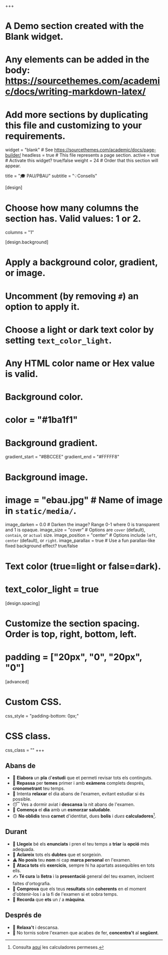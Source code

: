 +++
# A Demo section created with the Blank widget.
# Any elements can be added in the body: https://sourcethemes.com/academic/docs/writing-markdown-latex/
# Add more sections by duplicating this file and customizing to your requirements.

widget = "blank"  # See https://sourcethemes.com/academic/docs/page-builder/
headless = true  # This file represents a page section.
active = true  # Activate this widget? true/false
weight = 24  # Order that this section will appear.

title = "🎓 PAU/PBAU"
subtitle = "💡Consells"

[design]
  # Choose how many columns the section has. Valid values: 1 or 2.
  columns = "1"

[design.background]
  # Apply a background color, gradient, or image.
  #   Uncomment (by removing `#`) an option to apply it.
  #   Choose a light or dark text color by setting `text_color_light`.
  #   Any HTML color name or Hex value is valid.
  
  # Background color.
  # color = "#1ba1f1"
  
  # Background gradient.
  gradient_start = "#BBCCEE"
  gradient_end = "#FFFFF8"
  
  # Background image.
  # image = "ebau.jpg"  # Name of image in `static/media/`.
  image_darken = 0.0  # Darken the image? Range 0-1 where 0 is transparent and 1 is opaque.
  image_size = "cover"  #  Options are `cover` (default), `contain`, or `actual` size.
  image_position = "center"  # Options include `left`, `center` (default), or `right`.
  image_parallax = true  # Use a fun parallax-like fixed background effect? true/false

  # Text color (true=light or false=dark).
  # text_color_light = true  

[design.spacing]
  # Customize the section spacing. Order is top, right, bottom, left.
  # padding = ["20px", "0", "20px", "0"]

[advanced]
 # Custom CSS. 
 css_style = "padding-bottom: 0px;"
 
 # CSS class.
 css_class = ""
+++

## Abans de

- 📖 **Elabora** un **pla** d'**estudi** que et permeti revisar tots els continguts.
- 📝 **Repassa** per **temes** primer i amb **exàmens** complets després, **cronometrant** teu temps.
- 🧘 Intenta **relaxar** el dia abans de l'examen, evitant estudiar si és possible.
- 😴 Ves a dormir aviat i **descansa** la nit abans de l'examen.
- 🍊 **Comença** el **dia** amb un **esmorzar saludable**.
- 🙃 **No oblidis** teva **carnet** d'identitat, dues **bolis** i *dues* **calculadores**[^1].

[^1]: Consulta [aquí](https://evau.info) les calculadores permeses.

## Durant

- 🤲 **Llegeix** bé els **enunciats** i pren el teu temps a **triar** la **opció** més adequada.
- 🙋 **Aclareix** tots els **dubtes** que et sorgeixin.
- ⚠️ **No posis** teu **nom** ni cap **marca personal** en l'examen.
- 💪 **Ataca tots** els **exercicis**, sempre hi ha apartats assequibles en tots ells.
- ✍️ **Té cura** la **lletra** i la **presentació** general del teu examen, incloent faltes d'ortografia.
- 🤔 **Comprova** que els teus **resultats** són **coherents** en el moment d'obtenir-los i a la fi de l'examen si et sobra temps.
- 🦸 **Recorda** que **ets** un / a **màquina**.

## Després de

- 💆 **Relaxa't** i descansa.
- 🧐 No tornis sobre l'examen que acabes de fer, **concentra't** al **següent**.
